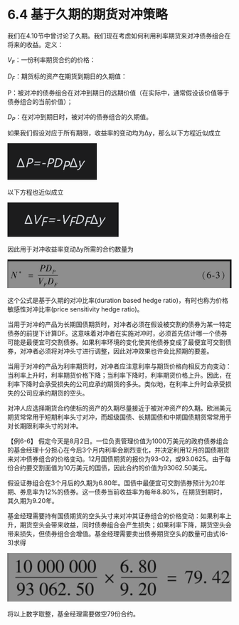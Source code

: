 # 6.4 基于久期的期货对冲策略

我们在4.10节中曾讨论了久期。我们现在考虑如何利用利率期货来对冲债券组合在将来的收益。定义：

$`V_F`$：一份利率期货合约的价格：

$`D_F`$：期货标的资产在期货到期日的久期值：

P：被对冲的债券组合在对冲到期日的远期价值（在实际中，通常假设该价值等于债券组合的当前价值）；

$`D_P`$：在对冲到期日时，被对冲的债券组合的久期值。

如果我们假设对应于所有期限，收益率的变动均为Δy，那么以下方程近似成立

![](images/2024-02-29-13-38-53.png)

以下方程也近似成立

![](images/2024-02-29-13-39-11.png)

因此用于对冲收益率变动Δy所需的合约数量为

![](images/2024-02-29-13-39-32.png)

这个公式是基于久期的对冲比率(duration based hedge ratio)，有时也称为价格敏感性对冲比率(price sensitivity hedge ratio)。

当用于对冲的产品为长期国债期货时，对冲者必须在假设被交割的债券为某一特定债券的前提下计算DF。这意味着对冲者在实施对冲时，必须首先估计哪一个债券可能是最便宜可交割债券。如果利率环境的变化使其他债券变成了最便宜可交割债券，对冲者必须将对冲头寸进行调整，因此对冲效果也许会比预期的要差。

当用于对冲的产品为利率期货时，对冲者应注意利率与期货价格向相反方向变动：当利率上升时，利率期货价格下降；当利率下降时，利率期货价格上升。因此，在利率下降时会承受损失的公司应承约期货的多头。类似地，在利率上升时会承受损失的公司应承约期货的空头。

对冲人应选择期货合约使标的资产的久期尽量接近于被对冲资产的久期。欧洲美元期货常常用于短期利率头寸对冲，而超级国债、长期国债和中期国债期货常常用于对长期限利率头寸的对冲。

【例6-6】 假定今天是8月2日。一位负责管理价值为1000万美元的政府债券组合的基金经理十分担心在今后3个月内利率会剧烈变化，并决定利用12月的国债期货来对冲债券组合的价格变动。12月国债期货的报价为93-02，或93.0625。由于每份合约要交割面值为10万美元的国债，因此合约的价值为93062.50美元。

假设证券组合在3个月后的久期为6.80年。国债中最便宜可交割债券预计为20年期、券息率为12%的债券。这一债券当前收益率为每年8.80%，在期货到期时，其久期为9.20年。

基金经理需要持有国债期货的空头头寸来对冲其证券组合的价格变动：如果利率上升，期货空头会带来收益，同时债券组合会产生损失；如果利率下降，期货空头会带来损失，但债券组合会增值。基金经理需要卖出债券期货空头的数量可由式(6-3)求得

![](images/2024-02-29-13-40-44.png)

将以上数字取整，基金经理需要做空79份合约。